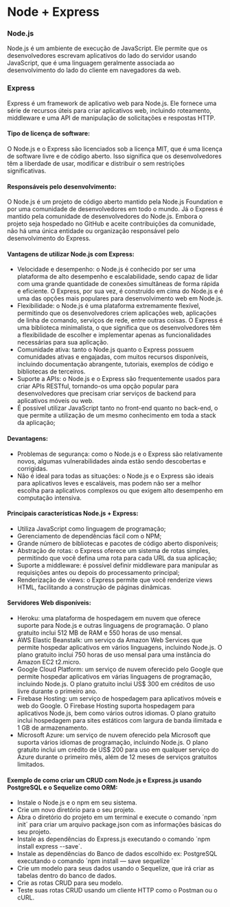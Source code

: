 # Node + Express

### Node.js
Node.js é um ambiente de execução de JavaScript. Ele permite que os desenvolvedores escrevam aplicativos do lado do servidor usando JavaScript, que é uma linguagem geralmente associada ao desenvolvimento do lado do cliente em navegadores da web.

### Express
Express é um framework de aplicativo web para Node.js. Ele fornece uma série de recursos úteis para criar aplicativos web, incluindo roteamento, middleware e uma API de manipulação de solicitações e respostas HTTP.

#### Tipo de licença de software:
O Node.js e o Express são licenciados sob a licença MIT, que é uma licença de software livre e de código aberto. Isso significa que os desenvolvedores têm a liberdade de usar, modificar e distribuir o sem restrições significativas.

#### Responsáveis pelo desenvolvimento:
O Node.js é um projeto de código aberto mantido pela Node.js Foundation e por uma comunidade de desenvolvedores em todo o mundo.
Já o Express é mantido pela comunidade de desenvolvedores do Node.js. Embora o projeto seja hospedado no GitHub e aceite contribuições da comunidade, não há uma única entidade ou organização responsável pelo desenvolvimento do Express.

#### Vantagens de utilizar Node.js com Express:
- Velocidade e desempenho: o Node.js é conhecido por ser uma plataforma de alto desempenho e escalabilidade, sendo capaz de lidar com uma grande quantidade de conexões simultâneas de forma rápida e eficiente. O Express, por sua vez, é construído em cima do Node.js e é uma das opções mais populares para desenvolvimento web em Node.js.
- Flexibilidade: o Node.js é uma plataforma extremamente flexível, permitindo que os desenvolvedores criem aplicações web, aplicações de linha de comando, serviços de rede, entre outras coisas. O Express é uma biblioteca minimalista, o que significa que os desenvolvedores têm a flexibilidade de escolher e implementar apenas as funcionalidades necessárias para sua aplicação.
- Comunidade ativa: tanto o Node.js quanto o Express possuem comunidades ativas e engajadas, com muitos recursos disponíveis, incluindo documentação abrangente, tutoriais, exemplos de código e bibliotecas de terceiros.
- Suporte a APIs: o Node.js e o Express são frequentemente usados para criar APIs RESTful, tornando-os uma opção popular para desenvolvedores que precisam criar serviços de backend para aplicativos móveis ou web.
- É possível utilizar JavaScript tanto no front-end quanto no back-end, o que permite a utilização de um mesmo conhecimento em toda a stack da aplicação;

#### Devantagens:
- Problemas de segurança: como o Node.js e o Express são relativamente novos, algumas vulnerabilidades ainda estão sendo descobertas e corrigidas.
- Não é ideal para todas as situações: o Node.js e o Express são ideais para aplicativos leves e escaláveis, mas podem não ser a melhor escolha para aplicativos complexos ou que exigem alto desempenho em computação intensiva.

#### Principais características Node.js + Express:
- Utiliza JavaScript como linguagem de programação;
- Gerenciamento de dependências fácil com o NPM;
- Grande número de bibliotecas e pacotes de código aberto disponíveis;
- Abstração de rotas: o Express oferece um sistema de rotas simples, permitindo que você defina uma rota para cada URL da sua aplicação;
- Suporte a middleware: é possível definir middleware para manipular as requisições antes ou depois do processamento principal;
- Renderização de views: o Express permite que você renderize views HTML, facilitando a construção de páginas dinâmicas.

#### Servidores Web disponíveis:
- Heroku: uma plataforma de hospedagem em nuvem que oferece suporte para Node.js e outras linguagens de programação. O plano gratuito inclui 512 MB de RAM e 550 horas de uso mensal.
- AWS Elastic Beanstalk: um serviço da Amazon Web Services que permite hospedar aplicativos em vários linguagens, incluindo Node.js. O plano gratuito inclui 750 horas de uso mensal para uma instância do Amazon EC2 t2.micro.
- Google Cloud Platform: um serviço de nuvem oferecido pelo Google que permite hospedar aplicativos em várias linguagens de programação, incluindo Node.js. O plano gratuito inclui US$ 300 em créditos de uso livre durante o primeiro ano.
- Firebase Hosting: um serviço de hospedagem para aplicativos móveis e web do Google. O Firebase Hosting suporta hospedagem para aplicativos Node.js, bem como vários outros idiomas. O plano gratuito inclui hospedagem para sites estáticos com largura de banda ilimitada e 1 GB de armazenamento.
- Microsoft Azure: um serviço de nuvem oferecido pela Microsoft que suporta vários idiomas de programação, incluindo Node.js. O plano gratuito inclui um crédito de US$ 200 para uso em qualquer serviço do Azure durante o primeiro mês, além de 12 meses de serviços gratuitos limitados.

#### Exemplo de como criar um CRUD com Node.js e Express.js usando PostgreSQL e o Sequelize como ORM:
- Instale o Node.js e o npm em seu sistema.
- Crie um novo diretório para o seu projeto.
- Abra o diretório do projeto em um terminal e execute o comando ´npm init´ para criar um arquivo package.json com as informações básicas do seu projeto.
- Instale as dependências do Express.js executando o comando ´npm install express --save´.
- Instale as dependências do Banco de dados escolhido ex: PostgreSQL executando o comando ´npm install — save sequelize ´
- Crie um modelo para seus dados usando o Sequelize, que irá criar as tabelas dentro do banco de dados.
- Crie as rotas CRUD para seu modelo. 
- Teste suas rotas CRUD usando um cliente HTTP como o Postman ou o cURL.
